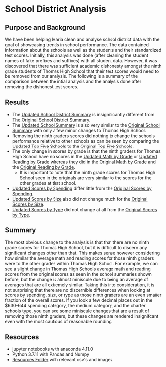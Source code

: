 # School District Analysis
## Purpose and Background
We have been helping Maria clean and analyse school district data with the goal of showcasing trends in school performance. The data contained information about the schools as well as the students and their standardized test scores. Initially, this analysis was done (after cleaning the student names of fake prefixes and suffixes) with all student data. However, it was discovered that there was sufficient academic dishonesty amongst the ninth grade students of Thomas High School that their test scores would need to be removed from our analysis. The following is a summary of the comparison between the intial analysis and the analysis done after removing the dishonest test scores. 
## Results
* The [Updated School District Summary](https://github.com/MDaily7/School_District_Analysis/blob/main/Resources/Challenge_District_Summary.png) is insignificantly different from [The Original School District Summary](https://github.com/MDaily7/School_District_Analysis/blob/main/Resources/Module_District_Summary.PNG).
* The [Updated School Summary](https://github.com/MDaily7/School_District_Analysis/blob/main/Resources/Challenge_School_Summary.png) is also very similar to the [Original School Summary](https://github.com/MDaily7/School_District_Analysis/blob/main/Resources/Module_School_Summary.png) with only a few minor changes to Thomas High School. 
* Removing the ninth graders scores did nothing to change the schools performance relative to other schools as can be seen by comparing the [Updated Top Five Schools](https://github.com/MDaily7/School_District_Analysis/blob/main/Resources/Challenge_TopFive.png) to the [Original Top Five Schools](https://github.com/MDaily7/School_District_Analysis/blob/main/Resources/Module_TopFive.png).
* The only change in scores by grade is that the ninth graders for Thomas High School have no scores in the [Updated Math by Grade](https://github.com/MDaily7/School_District_Analysis/blob/main/Resources/Challenge_ByGradeMath.png) or [Updated Reading by Grade](https://github.com/MDaily7/School_District_Analysis/blob/main/Resources/Challenge_ByGradeReading.png) whereas they did in the [Original Math by Grade](https://github.com/MDaily7/School_District_Analysis/blob/main/Resources/Module_ByGradeMath.png) and the [Original Reading by Grade](https://github.com/MDaily7/School_District_Analysis/blob/main/Resources/Module_ByGradeReading.png). 
   * It is important to note that the ninth grade scores for Thomas High School seen in the originals are very similar to the scores for the other grades at that school. 
* [Updated Scores by Spending](https://github.com/MDaily7/School_District_Analysis/blob/main/Resources/Challenge_BySpending.png) differ little from the [Original Scores by Spending](https://github.com/MDaily7/School_District_Analysis/blob/main/Resources/Module_BySpending.png).
* [Updated Scores by Size](https://github.com/MDaily7/School_District_Analysis/blob/main/Resources/Challenge_BySize.png) also did not change much for the [Original Scores by Size](https://github.com/MDaily7/School_District_Analysis/blob/main/Resources/Module_BySize.png). 
* [Updated Scores by Type](https://github.com/MDaily7/School_District_Analysis/blob/main/Resources/Challenge_ByType.png) did not change at all from the [Original Scores by Type](https://github.com/MDaily7/School_District_Analysis/blob/main/Resources/Module_ByType.png).
## Summary
The most obvious change to the analysis is that that there are no ninth grade scores for Thomas High School, but it is difficult to discern any significant changes other than that. This makes sense however considering how similar the average math and reading scores for those ninth graders were to the other grades within Thomas High School. For example, we can see a slight change in Thomas High Schools average math and reading scores from the original scores as seen in the school summaries shown before, but the change is almost miniscule due to being an average of averages that are all extremely similar. Taking this into consideration, it is not surprising that there are no discernible differences when looking at scores by spending, size, or type as those ninth graders are an even smaller fraction of the overall scores. If you look a few decimal places out in the $630-644 spending category, the medium category, and the charter schools type, you can see some miniscule changes that are a result of removing those ninth graders, but these changes are rendered insignifcant even with the most cautious of reasonable rounding. 
## Resources
* jupyter notebooks with anaconda 4.11.0
* Python 3.7.11 with Pandas and Numpy
* [Resources Folder](https://github.com/MDaily7/School_District_Analysis/tree/main/Resources) with relevant csv's and images. 
